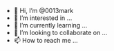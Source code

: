 - 👋 Hi, I’m @0013mark
- 👀 I’m interested in ...
- 🌱 I’m currently learning ...
- 💞️ I’m looking to collaborate on ...
- 📫 How to reach me ...

<!---
0013mark/0013mark is a ✨ special ✨ repository because its `README.md` (this file) appears on your GitHub profile.
You can click the Preview link to take a look at your changes.
--->
